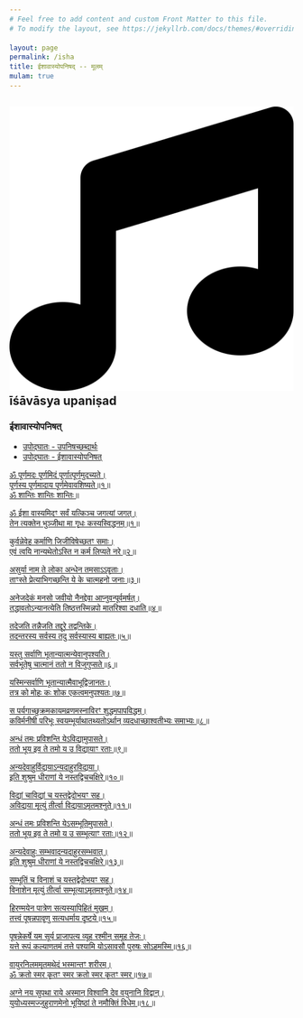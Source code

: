 ```yaml
---
# Feel free to add content and custom Front Matter to this file.
# To modify the layout, see https://jekyllrb.com/docs/themes/#overriding-theme-defaults

layout: page
permalink: /isha
title: ईशावास्योपनिषद् -- मूलम्
mulam: true
---
```


## <img src="/assets/images/icons/music-solid.svg" class="icon-head">  īśāvāsya upaniṣad

<div class="skt" markdown="1">

### ईशावास्योपनिषत्

- [उपोद्घातः - उपनिषच्छब्दार्थः](/upanishads/isha/upanishad)
- [उपोद्घातः - ईशावास्योपनिषत्](/upanishads/isha/00)

[ॐ पूर्णमदः पूर्णमिदं पूर्णात्पूर्णमुदच्यते।  
पूर्णस्य पूर्णमादाय पूर्णमेवावशिष्यते॥१॥  
ॐ शान्तिः शान्तिः शान्तिः॥](/upanishads/isha/mangala)

[ॐ ईशा वास्यमिदꣳ सर्वं यत्किञ्च जगत्यां जगत्।  
तेन त्यक्तेन भुञ्जीथा मा गृधः कस्यस्विद्धनम्॥१॥](/upanishads/isha/01)

[कुर्वन्नेवेह कर्माणि जिजीविषेच्छतꣳ समाः।  
एवं त्वयि नान्यथेतोऽस्ति न कर्म लिप्यते नरे॥२॥](/upanishads/isha/02)

[असुर्या नाम ते लोका अन्धेन तमसाऽऽवृताः।  
ताꣳस्ते प्रेत्याभिगच्छन्ति ये के चात्महनो जनाः॥३॥](/upanishads/isha/03)

[अनेजदेकं मनसो जवीयो नैनद्देवा आप्नुवन्पूर्वमर्षत्।  
तद्धावतोऽन्यानत्येति तिष्ठत्तस्मिन्नपो मातरिश्वा दधाति॥४॥](/upanishads/isha/04)

[तदेजति तन्नैजति तद्दूरे तद्वन्तिके।  
तदन्तरस्य सर्वस्य तदु सर्वस्यास्य बाह्यतः॥५॥](/upanishads/isha/05)

[यस्तु सर्वाणि भूतान्यात्मन्येवानुपश्यति।  
सर्वभूतेषु चात्मानं ततो न विजुगुप्सते॥६॥](/upanishads/isha/06)

[यस्मिन्सर्वाणि भूतान्यात्मैवाभूद्विजानतः।  
तत्र को मोहः कः शोक एकत्वमनुपश्यतः॥७॥](/upanishads/isha/07)

[स पर्यगाच्छुक्रमकायमव्रणमस्नाविरꣳ शुद्धमपापविद्धम्।  
कविर्मनीषी परिभूः स्वयम्भूर्याथातथ्यतोऽर्थान् व्यदधाच्छाश्वतीभ्यः समाभ्यः॥८॥](/upanishads/isha/08)

[अन्धं तमः प्रविशन्ति येऽविद्यामुपासते।  
ततो भूय इव ते तमो य उ विद्यायाꣳ रताः॥९॥](/upanishads/isha/09)

[अन्यदेवाहुर्विद्ययाऽन्यदाहुरविद्यया।  
इति शुश्रुम धीराणां ये नस्तद्विचचक्षिरे॥१०॥](/upanishads/isha/10)

[विद्यां चाविद्यां च यस्तद्वेदोभयꣳ सह।  
अविद्यया मृत्युं तीर्त्वा विद्ययाऽमृतमश्नुते॥११॥](/upanishads/isha/11)

[अन्धं तमः प्रविशन्ति येऽसम्भूतिमुपासते।  
ततो भूय इव ते तमो य उ सम्भूत्याꣳ रताः॥१२॥](/upanishads/isha/12)

[अन्यदेवाहुः सम्भवादन्यदाहुरसम्भवात्।  
इति शुश्रुम धीराणां ये नस्तद्विचचक्षिरे॥१३॥](/upanishads/isha/13)

[सम्भूतिं च विनाशं च यस्तद्वेदोभयꣳ सह।  
विनाशेन मृत्युं तीर्त्वा सम्भूत्याऽमृतमश्नुते॥१४॥](/upanishads/isha/14)

[हिरण्मयेन पात्रेण सत्यस्यापिहितं मुखम्।  
तत्त्वं पूषन्नपावृणु सत्यधर्माय दृष्टये॥१५॥](/upanishads/isha/15)

[पूषन्नेकर्षे यम सूर्य प्राजापत्य
   व्यूह रश्मीन् समूह तेजः।  
यत्ते रूपं कल्याणतमं तत्ते पश्यामि
   योऽसावसौ पुरुषः सोऽहमस्मि॥१६॥](/upanishads/isha/16)

[वायुरनिलममृतमथेदं भस्मान्तꣳ शरीरम्।  
ॐ क्रतो स्मर कृतꣳ स्मर क्रतो स्मर कृतꣳ स्मर॥१७॥](/upanishads/isha/17)

[अग्ने नय सुपथा राये अस्मान्
   विश्वानि देव वयुनानि विद्वान्।  
युयोध्यस्मज्जुहुराणमेनो
   भूयिष्ठां ते नमौक्तिं विधेम॥१८॥](/upanishads/isha/18)
</div>
